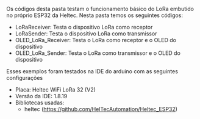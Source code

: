 Os códigos desta pasta testam o funcionamento básico do LoRa embutido no próprio ESP32 da Heltec.
Nesta pasta temos os seguintes códigos:
- LoRaReceiver: Testa o dispositivo LoRa como receptor
- LoRaSender: Testa o dispositivo LoRa como transmissor
- OLED_LoRa_Receiver: Testa o LoRa como receptor e o OLED do dispositivo
- OLED_LoRa_Sender: Testa o LoRa como transmissor e o OLED do dispositivo

Esses exemplos foram testados na IDE do arduino com as seguintes configurações
- Placa: Heltec WiFi LoRa 32 (V2)
- Versão da IDE: 1.8.19
- Bibliotecas usadas:
  - heltec (https://github.com/HelTecAutomation/Heltec_ESP32)